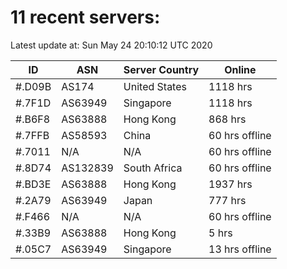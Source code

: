 # 11 recent servers:

Latest update at: Sun May 24 20:10:12 UTC 2020

| ID | ASN | Server Country | Online |
| -- | --- | -------------- | ------ |
| #.D09B | AS174 | United States | 1118 hrs |
| #.7F1D | AS63949 | Singapore | 1118 hrs |
| #.B6F8 | AS63888 | Hong Kong | 868 hrs |
| #.7FFB | AS58593 | China | 60 hrs offline |
| #.7011 | N/A | N/A | 60 hrs offline |
| #.8D74 | AS132839 | South Africa | 60 hrs offline |
| #.BD3E | AS63888 | Hong Kong | 1937 hrs |
| #.2A79 | AS63949 | Japan | 777 hrs |
| #.F466 | N/A | N/A | 60 hrs offline |
| #.33B9 | AS63888 | Hong Kong | 5 hrs |
| #.05C7 | AS63949 | Singapore | 13 hrs offline |

